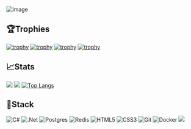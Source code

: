 ![image](https://user-images.githubusercontent.com/75209526/192382867-9f886733-65fd-4e8a-ba08-642916f95e11.png)

## 🏆Trophies
[![trophy](https://github-profile-trophy.vercel.app/?username=cilua-zol&title=Commits&theme=radical&margin-w=-110)](https://github.com/ryo-ma/github-profile-trophy)
[![trophy](https://github-profile-trophy.vercel.app/?username=cilua-zol&title=Stars&theme=tokyonight&margin-w=-110)](https://github.com/ryo-ma/github-profile-trophy)
[![trophy](https://github-profile-trophy.vercel.app/?username=cilua-zol&title=Followers&theme=radical&margin-w=-110)](https://github.com/ryo-ma/github-profile-trophy)
[![trophy](https://github-profile-trophy.vercel.app/?username=cilua-zol&title=Repositories&theme=tokyonight&margin-w=-110)](https://github.com/ryo-ma/github-profile-trophy)
  
## 📈Stats
![](http://github-profile-summary-cards.vercel.app/api/cards/profile-details?username=cilua-zol&theme=radical)
![](http://github-profile-summary-cards.vercel.app/api/cards/stats?username=cilua-zol&theme=radical)
 [![Top Langs](https://github-readme-stats.vercel.app/api/top-langs/?username=cilua-zol&show_icons=true&theme=radical&count_private=true&card_width=350&langs_count=4&hide_border=true)](https://github.com/anuraghazra/github-readme-stats)


## 👬Stack
![C#](https://img.shields.io/badge/c%23-%23239120.svg?style=for-the-badge&logo=c-sharp&logoColor=white)
![.Net](https://img.shields.io/badge/.NET-5C2D91?style=for-the-badge&logo=.net&logoColor=white)
![Postgres](https://img.shields.io/badge/postgres-%23316192.svg?style=for-the-badge&logo=postgresql&logoColor=white)
![Redis](https://img.shields.io/badge/redis-%23DD0031.svg?style=for-the-badge&logo=redis&logoColor=white)
![HTML5](https://img.shields.io/badge/html5-%23E34F26.svg?style=for-the-badge&logo=html5&logoColor=white)
![CSS3](https://img.shields.io/badge/css3-%231572B6.svg?style=for-the-badge&logo=css3&logoColor=white)
![Git](https://img.shields.io/badge/git-%23F05033.svg?style=for-the-badge&logo=git&logoColor=white)
![Docker](https://img.shields.io/badge/docker-%230db7ed.svg?style=for-the-badge&logo=docker&logoColor=white)
![](https://komarev.com/ghpvc/?username=cilua-zol&style=for-the-badge)
